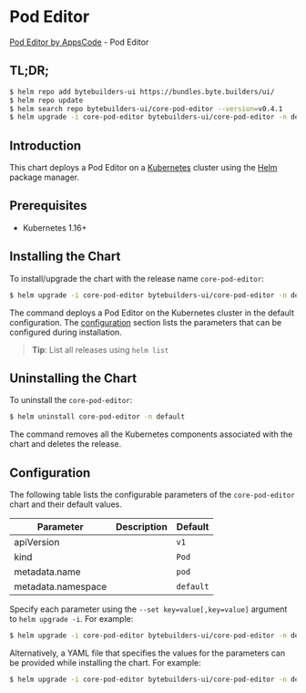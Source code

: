# Pod Editor

[Pod Editor by AppsCode](https://byte.builders) - Pod Editor

## TL;DR;

```bash
$ helm repo add bytebuilders-ui https://bundles.byte.builders/ui/
$ helm repo update
$ helm search repo bytebuilders-ui/core-pod-editor --version=v0.4.1
$ helm upgrade -i core-pod-editor bytebuilders-ui/core-pod-editor -n default --create-namespace --version=v0.4.1
```

## Introduction

This chart deploys a Pod Editor on a [Kubernetes](http://kubernetes.io) cluster using the [Helm](https://helm.sh) package manager.

## Prerequisites

- Kubernetes 1.16+

## Installing the Chart

To install/upgrade the chart with the release name `core-pod-editor`:

```bash
$ helm upgrade -i core-pod-editor bytebuilders-ui/core-pod-editor -n default --create-namespace --version=v0.4.1
```

The command deploys a Pod Editor on the Kubernetes cluster in the default configuration. The [configuration](#configuration) section lists the parameters that can be configured during installation.

> **Tip**: List all releases using `helm list`

## Uninstalling the Chart

To uninstall the `core-pod-editor`:

```bash
$ helm uninstall core-pod-editor -n default
```

The command removes all the Kubernetes components associated with the chart and deletes the release.

## Configuration

The following table lists the configurable parameters of the `core-pod-editor` chart and their default values.

|     Parameter      | Description |       Default        |
|--------------------|-------------|----------------------|
| apiVersion         |             | <code>v1</code>      |
| kind               |             | <code>Pod</code>     |
| metadata.name      |             | <code>pod</code>     |
| metadata.namespace |             | <code>default</code> |


Specify each parameter using the `--set key=value[,key=value]` argument to `helm upgrade -i`. For example:

```bash
$ helm upgrade -i core-pod-editor bytebuilders-ui/core-pod-editor -n default --create-namespace --version=v0.4.1 --set apiVersion=v1
```

Alternatively, a YAML file that specifies the values for the parameters can be provided while
installing the chart. For example:

```bash
$ helm upgrade -i core-pod-editor bytebuilders-ui/core-pod-editor -n default --create-namespace --version=v0.4.1 --values values.yaml
```
